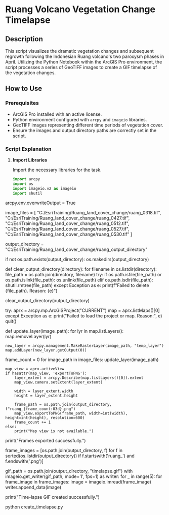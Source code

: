# Ruang Volcano Vegetation Change Timelapse

## Description

This script visualizes the dramatic vegetation changes and subsequent regrowth following the Indonesian Ruang volcano's two paroxysm phases in April. Utilizing the Python Notebook within the ArcGIS Pro environment, the script processes a series of GeoTIFF images to create a GIF timelapse of the vegetation changes.

## How to Use

### Prerequisites

- ArcGIS Pro installed with an active license.
- Python environment configured with `arcpy` and `imageio` libraries.
- GeoTIFF images representing different time periods of vegetation cover.
- Ensure the images and output directory paths are correctly set in the script.

### Script Explanation

1. **Import Libraries**

   Import the necessary libraries for the task.

   ```python
   import arcpy
   import os
   import imageio.v2 as imageio
   import shutil

arcpy.env.overwriteOutput = True

image_files = [
    "C:/EsriTraining/Ruang_land_cover_change/ruang_0318.tif",
    "C:/EsriTraining/Ruang_land_cover_change/ruang_0427.tif",
    "C:/EsriTraining/Ruang_land_cover_change/ruang_0512.tif",
    "C:/EsriTraining/Ruang_land_cover_change/ruang_0527.tif",
    "C:/EsriTraining/Ruang_land_cover_change/ruang_0530.tif"
]

output_directory = "C:/EsriTraining/Ruang_land_cover_change/ruang_output_directory"

if not os.path.exists(output_directory):
    os.makedirs(output_directory)

def clear_output_directory(directory):
    for filename in os.listdir(directory):
        file_path = os.path.join(directory, filename)
        try:
            if os.path.isfile(file_path) or os.path.islink(file_path):
                os.unlink(file_path)
            elif os.path.isdir(file_path):
                shutil.rmtree(file_path)
        except Exception as e:
            print(f"Failed to delete {file_path}. Reason: {e}")

clear_output_directory(output_directory)

try:
    aprx = arcpy.mp.ArcGISProject("CURRENT")
    map = aprx.listMaps()[0]
except Exception as e:
    print("Failed to load the project or map. Reason:", e)
    quit()

def update_layer(image_path):
    for lyr in map.listLayers():
        map.removeLayer(lyr)
    
    new_layer = arcpy.management.MakeRasterLayer(image_path, "temp_layer")
    map.addLayer(new_layer.getOutput(0))

frame_count = 0
for image_path in image_files:
    update_layer(image_path)
    
    map_view = aprx.activeView
    if hasattr(map_view, 'exportToPNG'):
        layer_extent = arcpy.Describe(map.listLayers()[0]).extent
        map_view.camera.setExtent(layer_extent)
        
        width = layer_extent.width
        height = layer_extent.height
        
        frame_path = os.path.join(output_directory, f"ruang_{frame_count:03d}.png")
        map_view.exportToPNG(frame_path, width=int(width), height=int(height), resolution=600)
        frame_count += 1
    else:
        print("Map view is not available.")

print("Frames exported successfully.")

frame_images = [os.path.join(output_directory, f) for f in sorted(os.listdir(output_directory)) if f.startswith('ruang_') and f.endswith('.png')]

gif_path = os.path.join(output_directory, "timelapse.gif")
with imageio.get_writer(gif_path, mode='I', fps=1) as writer:
    for _ in range(5):
        for frame_image in frame_images:
            image = imageio.imread(frame_image)
            writer.append_data(image)

print("Time-lapse GIF created successfully.")

python create_timelapse.py
